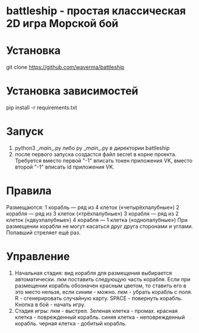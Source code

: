 # battleship - простая классическая 2D игра Морской бой
# Установка
git clone https://github.com/waverma/battleship
# Установка зависимостей
pip install -r requirements.txt
# Запуск
1) python3 \__main__.py либо py \__main__.py в директории battleship
2) после первого запуска создастся файл secret в корне проекта. Требуется вместо первой "-1" вписать токен приложения VK, вместо второй "-1" вписать id приложения VK.
# Правила
Размещаются: 1 корабль — ряд из 4 клеток («четырёхпалубные») 2 корабля — ряд из 3 клеток («трёхпалубные») 3 корабля — ряд из 2 клеток («двухпалубные») 4 корабля — 1 клетка («однопалубные»)
При размещении корабли не могут касаться друг друга сторонами и углами.
Попавший стреляет ещё раз.
# Управление
1) Начальная стадия: вид корабля для размещения выбирается автоматически. лкм поставить следующую часть корабля. Если при размещении корабль обозначен красным цветом, то ставить его в это место нельзя, если синим - можно. пкм - убрать корабль с поля. R - сгенерировать случайную карту. SPACE - повернуть корабль. Кнопка в бой - начать игру.
2) Стадия игры: лкм - выстрел. Зеленая клетка - промах. красная клетка - поврежденный корабль. синяя клетка - неповрежденный корабль. черная клетка - добитый корабль.
